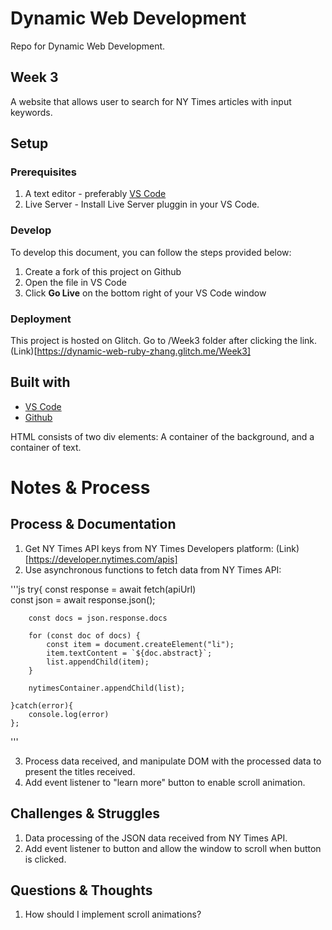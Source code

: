 # Dynamic Web Development

Repo for Dynamic Web Development. 

## Week 3

A website that allows user to search for NY Times articles with input keywords.

## Setup

### Prerequisites

1. A text editor - preferably [VS Code](https://code.visualstudio.com/)
2. Live Server - Install Live Server pluggin in your VS Code.


### Develop

To develop this document, you can follow the steps provided below:
1. Create a fork of this project on Github
2. Open the file in VS Code
3. Click **Go Live** on the bottom right of your VS Code window 

### Deployment

This project is hosted on Glitch. Go to /Week3 folder after clicking the link. (Link)[https://dynamic-web-ruby-zhang.glitch.me/Week3]

## Built with

* [VS Code](https://code.visualstudio.com/)
* [Github](https://github.com)

HTML consists  of two div elements: A container of the background, and a container of text.

# Notes & Process

## Process & Documentation

1. Get NY Times API keys from NY Times Developers platform: (Link)[https://developer.nytimes.com/apis]
2. Use asynchronous functions to fetch data from NY Times API:

'''js
try{
        const response = await fetch(apiUrl)  
        const json = await response.json();

        const docs = json.response.docs

        for (const doc of docs) {
            const item = document.createElement("li");
            item.textContent = `${doc.abstract}`;
            list.appendChild(item);
        }
    
        nytimesContainer.appendChild(list);

    }catch(error){
        console.log(error)
    };
'''

3. Process data received, and manipulate DOM with the processed data to present the titles received.
4. Add event listener to "learn more" button to enable scroll animation.

## Challenges & Struggles

1. Data processing of the JSON data received from NY Times API. 
2. Add event listener to button and allow the window to scroll when button is clicked.

## Questions & Thoughts

1. How should I implement scroll animations?
